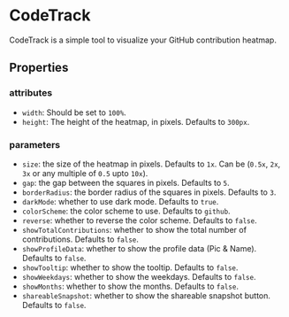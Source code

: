 # CodeTrack

CodeTrack is a simple tool to visualize your GitHub contribution heatmap.

## Properties

### attributes
- `width`: Should be set to `100%`.
- `height`: The height of the heatmap, in pixels. Defaults to `300px`.

### parameters
- `size`: the size of the heatmap in pixels. Defaults to `1x`. Can be (`0.5x`, `2x`, `3x` or any multiple of `0.5` upto `10x`).
- `gap`: the gap between the squares in pixels. Defaults to `5`.
- `borderRadius`: the border radius of the squares in pixels. Defaults to `3`.
- `darkMode`: whether to use dark mode. Defaults to `true`.
- `colorScheme`: the color scheme to use. Defaults to `github`.
- `reverse`: whether to reverse the color scheme. Defaults to `false`.
- `showTotalContributions`: whether to show the total number of contributions. Defaults to `false`.
- `showProfileData`: whether to show the profile data (Pic & Name). Defaults to `false`.
- `showTooltip`: whether to show the tooltip. Defaults to `false`.
- `showWeekdays`: whether to show the weekdays. Defaults to `false`.
- `showMonths`: whether to show the months. Defaults to `false`.
- `shareableSnapshot`: whether to show the shareable snapshot button. Defaults to `false`.